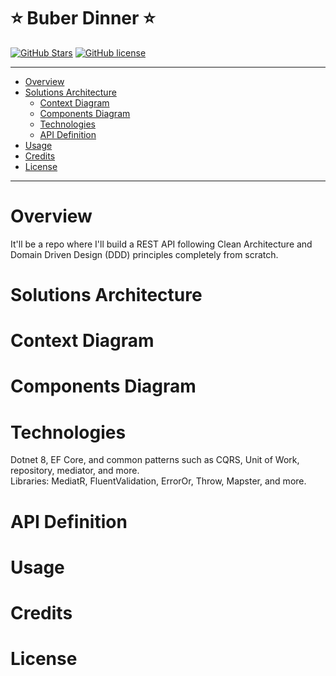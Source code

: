 # ⭐ Buber Dinner ⭐

 [![GitHub Stars](https://img.shields.io/github/stars/rafaspimenta)](https://github.com/rafaspimenta) 
 [![GitHub license](https://img.shields.io/github/license/rafaspimenta/buber-dinner-repo)](https://github.com/rafaspimenta/blob/main/LICENSE)

---

- [Overview](#overview)
- [Solutions Architecture](#solutions-architecture)
  - [Context Diagram](#context-diagram)
  - [Components Diagram](#components-diagram)
  - [Technologies](#technologies)
  - [API Definition](#api-definition) 
- [Usage](#usage)
- [Credits](#credits)
- [License](#license)

---

# Overview

  It'll be a repo where I'll build a REST API following Clean Architecture and Domain Driven Design (DDD) principles completely from scratch.

# Solutions Architecture
  
  # Context Diagram
  
  # Components Diagram

  # Technologies

  Dotnet 8, EF Core, and common patterns such as CQRS, Unit of Work, repository, mediator, and more.<br>
  Libraries: MediatR, FluentValidation, ErrorOr, Throw, Mapster, and more.
  
  # API Definition

# Usage
  
# Credits

# License
